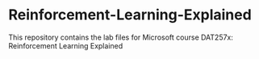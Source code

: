 # Reinforcement-Learning-Explained
This repository contains the lab files for Microsoft course DAT257x: Reinforcement Learning Explained
